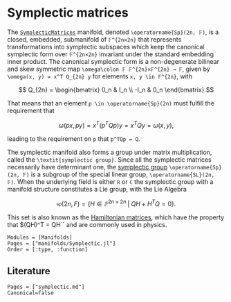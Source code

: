 # Symplectic matrices

The [`SymplecticMatrices`](@ref) manifold, denoted ``\operatorname{Sp}(2n, 𝔽)``, is a closed, embedded, submanifold of
``𝔽^{2n×2n}`` that represents transformations into symplectic subspaces which keep the
canonical symplectic form over ``𝔽^{2n×2n}`` invariant under the standard embedding inner product.
The canonical symplectic form is a non-degenerate bilinear and skew symmetric map
``\omega\colon 𝔽 𝔽^{2n}×𝔽^{2n}
→ 𝔽``, given by
``\omega(x, y) = x^T Q_{2n} y`` for elements ``x, y \in 𝔽^{2n}``, with
````math
    Q_{2n} =
    \begin{bmatrix}
     0_n  &  I_n \\
    -I_n  &  0_n
    \end{bmatrix}.
````
That means that an element ``p \in \operatorname{Sp}(2n)`` must fulfill the requirement that
````math
    \omega (p x, p y) = x^T(p^TQp)y = x^TQy = \omega(x, y),
````
leading to the requirement on ``p`` that ``p^TQp = Q``.

The symplectic manifold also forms a group under matrix multiplication, called the ``\textit{symplectic group}``.
Since all the symplectic matrices necessarily have determinant one, the [symplectic group](https://en.wikipedia.org/wiki/Symplectic_group)
``\operatorname{Sp}(2n, 𝔽)`` is a subgroup of the special linear group, ``\operatorname{SL}(2n, 𝔽)``. When the underlying
field is either ``ℝ`` or ``ℂ`` the symplectic group with a manifold structure constitutes a Lie group, with the Lie
Algebra
````math
    \mathfrak{sp}(2n,F) = \{H \in 𝔽^{2n×2n} \;|\; Q H + H^{T} Q = 0\}.
````
This set is also known as the [Hamiltonian matrices](https://en.wikipedia.org/wiki/Hamiltonian_matrix), which have the
property that $(QH)^T = QH`` and are commonly used in physics.

```@autodocs
Modules = [Manifolds]
Pages = ["manifolds/Symplectic.jl"]
Order = [:type, :function]
```

## Literature

```@bibliography
Pages = ["symplectic.md"]
Canonical=false
```
